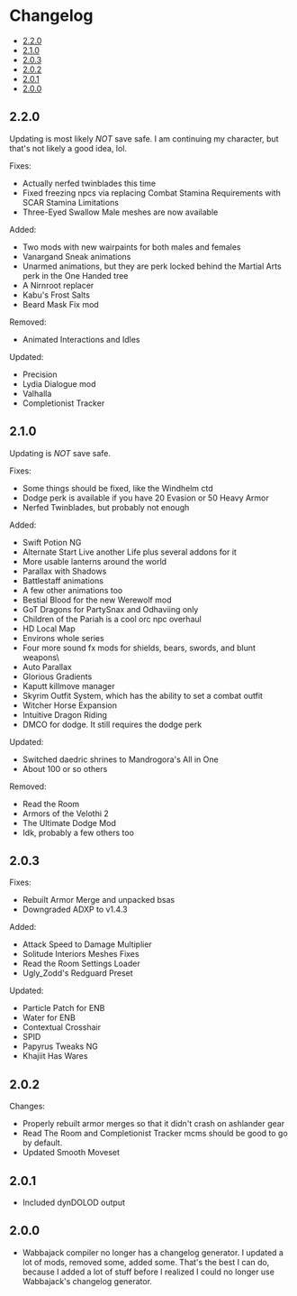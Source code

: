 # Changelog

- [2.2.0](#220)
- [2.1.0](#210)
- [2.0.3](#203)
- [2.0.2](#202)
- [2.0.1](#201)
- [2.0.0](#200)

## 2.2.0

Updating is most likely _NOT_ save safe. I am continuing my character, but that's not likely a good idea, lol.

Fixes:
- Actually nerfed twinblades this time
- Fixed freezing npcs via replacing Combat Stamina Requirements with SCAR Stamina Limitations
- Three-Eyed Swallow Male meshes are now available

Added: 
- Two mods with new wairpaints for both males and females
- Vanargand Sneak animations
- Unarmed animations, but they are perk locked behind the Martial Arts perk in the One Handed tree
- A Nirnroot replacer
- Kabu's Frost Salts
- Beard Mask Fix mod

Removed:
- Animated Interactions and Idles

Updated:
- Precision
- Lydia Dialogue mod
- Valhalla
- Completionist Tracker

## 2.1.0

Updating is _NOT_ save safe.

Fixes:
- Some things should be fixed, like the Windhelm ctd
- Dodge perk is available if you have 20 Evasion or 50 Heavy Armor
- Nerfed Twinblades, but probably not enough

Added:
- Swift Potion NG
- Alternate Start Live another Life plus several addons for it
- More usable lanterns around the world
- Parallax with Shadows
- Battlestaff animations
- A few other animations too
- Bestial Blood for the new Werewolf mod
- GoT Dragons for PartySnax and Odhaviing only
- Children of the Pariah is a cool orc npc overhaul
- HD Local Map
- Environs  whole series
- Four more sound fx mods for shields, bears, swords, and blunt weapons\
- Auto Parallax
- Glorious Gradients
- Kaputt killmove manager
- Skyrim Outfit System, which has the ability to set a combat outfit
- Witcher Horse Expansion
- Intuitive Dragon Riding
- DMCO for dodge. It still requires the dodge perk

Updated:
- Switched daedric shrines to Mandrogora's All in One
- About 100 or so others

Removed:
- Read the Room
- Armors of the Velothi 2
- The Ultimate Dodge Mod
- Idk, probably a few others too

## 2.0.3

Fixes:
- Rebuilt Armor Merge and unpacked bsas
- Downgraded ADXP to v1.4.3

Added:
- Attack Speed to Damage Multiplier
- Solitude Interiors Meshes Fixes
- Read the Room Settings Loader
- Ugly_Zodd's Redguard Preset

Updated:
- Particle Patch for ENB
- Water for ENB
- Contextual Crosshair
- SPID
- Papyrus Tweaks NG
- Khajiit Has Wares

## 2.0.2
Changes:
- Properly rebuilt armor merges so that it didn't crash on ashlander gear
- Read The Room and Completionist Tracker mcms should be good to go by default.
- Updated Smooth Moveset

## 2.0.1

- Included dynDOLOD output

## 2.0.0

- Wabbajack compiler no longer has a changelog generator. I updated a lot of mods, removed some, added some. That's the best I can do, because I added a lot of stuff before I realized I could no longer use Wabbajack's changelog generator.
